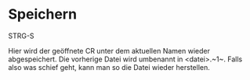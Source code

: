 <span id="top"></span>

# Speichern

STRG-S

Hier wird der geöffnete CR unter dem aktuellen Namen wieder
abgespeichert. Die vorherige Datei wird umbenannt in \<datei\>.~1~.
Falls also was schief geht, kann man so die Datei wieder herstellen.
